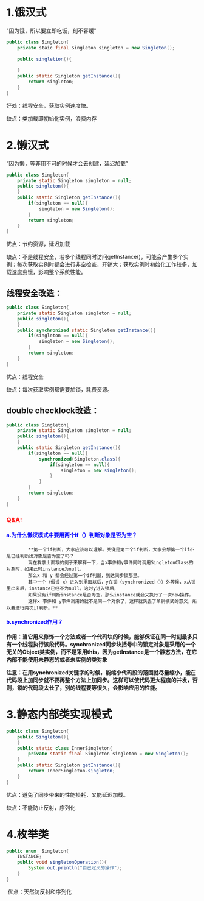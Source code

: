 # **1.饿汉式**

"因为饿，所以要立即吃饭，刻不容缓"

```java
public class Singleton{ 
    private staic final Singleton singleton = new Singleton();  
    
    public singletion(){  
        
    }       
    public static Singleton getInstance(){  
        return singleton;   
    }    
}
```

好处：线程安全，获取实例速度快。

缺点：类加载即初始化实例，浪费内存



# **2.懒汉式**

“因为懒，等非用不可的时候才会去创建，延迟加载”

```java
public class Singleton{  
    private static Singleton singleton = null;   
    public singleton(){    
    }      
    public static Singleton getInstance(){   
        if(singleton == null){  
            singleton = new Singleton();  
        }      
        return singleton;
    } 
}
```

优点：节约资源，延迟加载

缺点：不是线程安全，若多个线程同时访问getInstance()，可能会产生多个实例；每次获取实例时都会进行非空检查，开销大；获取实例时初始化工作较多，加载速度变慢，影响整个系统性能。



## **线程安全改造：**

```java
public class Singleton{  
    private static Singleton singleton = null;   
    public singleton(){       
    }     
    public synchronized static Singleton getInstance(){ 
        if(singleton == null){   
            singleton = new Singleton();    
        }      
        return singleton;  
    } 
}
```

优点：线程安全

缺点：每次获取实例都需要加锁，耗费资源。

## **double checklock改造：**

```java
public class Singleton{   
    private static Singleton singleton = null;     
    public singleton(){       
    }      
    public static Singleton getInstance(){   
        if(singleton == null){    
            synchronized(Singleton.class){      
                if(singleton == null){       
                    singleton = new singleton();    
                }          
            }      
        }      
        return singleton;   
    } 
}
```

### <span style="color:red">**Q&A:**</span>

####  **<span style="color:blue"> a.为什么懒汉模式中要用两个if（）判断对象是否为空？</span>**

  			**第一个if判断，大家应该可以理解。关键是第二个if判断，大家会想第一个if不是已经判断出对象是否为空了吗？ 
            现在我拿上面写的例子来解释一下，当x事件和y事件同时调用SingletonClass的对象时，如果此时instance为null，
            那么x 和 y 都会经过第一个if判断，到达同步锁那里。
            其中一个（假设 x）进入到里面以后，y在锁（synchronized（））外等候，x从锁里出来后，instance已经不为null，这时y进入锁后，
            如果没有if判断instance是否为空，那么instance就会又执行了一次new操作，
            这样x 事件和 y事件调用的就不是同一个对象了，这样就失去了单例模式的意义，所以要进行两次if判断。**

####   **<span style="color:blue"> b.synchronized作用？</span>**

​				**作用：当它用来修饰一个方法或者一个代码块的时候，能够保证在同一时刻最多只有一个线程执行该段代码。synchronized同步块括号中的锁定对象是采用的一个无关的Object类实例，而不是采用this，因为getInstance是一个静态方法，在它内部不能使用未静态的或者未实例的类对象**

​			**注意：在用synchronized关键字的时候，能缩小代码段的范围就尽量缩小，能在代码段上加同步就不要再整个方法上加同步。这样可以使代码更大程度的并发，否则，锁的代码段太长了，别的线程要等很久，会影响应用的性能。**

# **3.静态内部类实现模式**

```java
public class Singleton{  
    public Singleton(){ 
    }      
    public static class InnerSingleton{  
        private static final Singleton singleton = new Singleton();   
    }       
    public static Singleton getInstance(){ 
        return InnerSingleton.singleton; 
    } 
}
```

优点：避免了同步带来的性能损耗，又能延迟加载。

缺点：不能防止反射，序列化

# **4.枚举类**

```java
public enum  Singleton{   
    INSTANCE;       
    public void singletonOperation(){  
        System.out.println("自己定义的操作");  
    } 
}
```

​	优点：天然防反射和序列化
